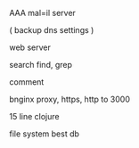 AAA
mal=il server

( backup dns settings )

web server

search find, grep

comment

bnginx proxy, https, http to 3000

15 line clojure

file system best db